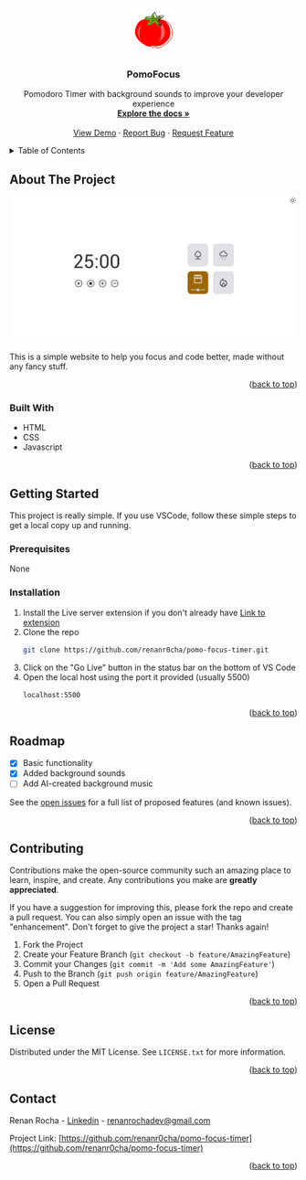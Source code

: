 <!-- Improved compatibility of back to top link: See: https://github.com/othneildrew/Best-README-Template/pull/73 -->
<a id="readme-top"></a>
<!--
*** Thanks for checking out the Best-README-Template. If you have a suggestion
*** that would make this better, please fork the repo and create a pull request
*** or simply open an issue with the tag "enhancement".
*** Don't forget to give the project a star!
*** Thanks again! Now go create something AMAZING! :D
-->



<!-- PROJECT SHIELDS -->
<!--
*** I'm using markdown "reference style" links for readability.
*** Reference links are enclosed in brackets [ ] instead of parentheses ( ).
*** See the bottom of this document for the declaration of the reference variables
*** for contributors-url, forks-url, etc. This is an optional, concise syntax you may use.
*** https://www.markdownguide.org/basic-syntax/#reference-style-links
-->


<!-- PROJECT LOGO -->
<br />
<div align="center">
  <a href="https://github.com/renanr0cha/pomo-focus-timer">
    <img src="pomodoro.png" alt="Logo" width="80" height="80">
  </a>

<h3 align="center">PomoFocus</h3>

  <p align="center">
    Pomodoro Timer with background sounds to improve your developer experience
    <br />
    <a href="https://github.com/renanr0cha/pomo-focus-timer"><strong>Explore the docs »</strong></a>
    <br />
    <br />
    <a href=https://renanr0cha.github.io/pomo-focus-timer/">View Demo</a>
    ·
    <a href="https://github.com/renanr0cha/pomo-focus-timer/issues/new?labels=bug&template=bug-report---.md">Report Bug</a>
    ·
    <a href="https://github.com/renanr0cha/pomo-focus-timer/issues/new?labels=enhancement&template=feature-request---.md">Request Feature</a>
  </p>
</div>



<!-- TABLE OF CONTENTS -->
<details>
  <summary>Table of Contents</summary>
  <ol>
    <li>
      <a href="#about-the-project">About The Project</a>
      <ul>
        <li><a href="#built-with">Built With</a></li>
      </ul>
    </li>
    <li>
      <a href="#getting-started">Getting Started</a>
      <ul>
        <li><a href="#prerequisites">Prerequisites</a></li>
        <li><a href="#installation">Installation</a></li>
      </ul>
    </li>
    <li><a href="#roadmap">Roadmap</a></li>
    <li><a href="#contributing">Contributing</a></li>
    <li><a href="#license">License</a></li>
    <li><a href="#contact">Contact</a></li>
    <li><a href="#acknowledgments">Acknowledgments</a></li>
  </ol>
</details>



<!-- ABOUT THE PROJECT -->
## About The Project

[![Product Name Screen Shot][product-screenshot]](https://renanr0cha.github.io/pomo-focus-timer/)

This is a simple website to help you focus and code better, made without any fancy stuff.

<p align="right">(<a href="#readme-top">back to top</a>)</p>



### Built With

* HTML
* CSS
* Javascript

<p align="right">(<a href="#readme-top">back to top</a>)</p>



<!-- GETTING STARTED -->
## Getting Started

This project is really simple. If you use VSCode, follow these simple steps to get a local copy up and running.

### Prerequisites

None

### Installation

1. Install the Live server extension if you don't already have [Link to extension](https://marketplace.visualstudio.com/items?itemName=ritwickdey.LiveServer)
2. Clone the repo
   ```sh
   git clone https://github.com/renanr0cha/pomo-focus-timer.git
   ```
3. Click on the "Go Live" button in the status bar on the bottom of VS Code
4. Open the local host using the port it provided (usually 5500)
   ```sh
   localhost:5500
   ```

<p align="right">(<a href="#readme-top">back to top</a>)</p>


<!-- ROADMAP -->
## Roadmap

- [X] Basic functionality
- [X] Added background sounds
- [ ] Add AI-created background music

See the [open issues](https://github.com/renanr0cha/pomo-focus-timer/issues) for a full list of proposed features (and known issues).

<p align="right">(<a href="#readme-top">back to top</a>)</p>



<!-- CONTRIBUTING -->
## Contributing

Contributions make the open-source community such an amazing place to learn, inspire, and create. Any contributions you make are **greatly appreciated**.

If you have a suggestion for improving this, please fork the repo and create a pull request. You can also simply open an issue with the tag "enhancement".
Don't forget to give the project a star! Thanks again!

1. Fork the Project
2. Create your Feature Branch (`git checkout -b feature/AmazingFeature`)
3. Commit your Changes (`git commit -m 'Add some AmazingFeature'`)
4. Push to the Branch (`git push origin feature/AmazingFeature`)
5. Open a Pull Request

<p align="right">(<a href="#readme-top">back to top</a>)</p>



<!-- LICENSE -->
## License

Distributed under the MIT License. See `LICENSE.txt` for more information.

<p align="right">(<a href="#readme-top">back to top</a>)</p>



<!-- CONTACT -->
## Contact

Renan Rocha - [Linkedin](https://www.linkedin.com/in/renanr0cha/) - renanrochadev@gmail.com

Project Link: [https://github.com/renanr0cha/pomo-focus-timer](https://github.com/renanr0cha/pomo-focus-timer)

<p align="right">(<a href="#readme-top">back to top</a>)</p>


<!-- MARKDOWN LINKS & IMAGES -->
<!-- https://www.markdownguide.org/basic-syntax/#reference-style-links -->
[contributors-shield]: https://img.shields.io/github/contributors/renanr0cha/pomo-focus-timer.svg?style=for-the-badge
[contributors-url]: https://github.com/renanr0cha/pomo-focus-timer/graphs/contributors
[forks-shield]: https://img.shields.io/github/forks/renanr0cha/pomo-focus-timer.svg?style=for-the-badge
[forks-url]: https://github.com/renanr0cha/pomo-focus-timer/network/members
[stars-shield]: https://img.shields.io/github/stars/renanr0cha/pomo-focus-timer.svg?style=for-the-badge
[stars-url]: https://github.com/renanr0cha/pomo-focus-timer/stargazers
[issues-shield]: https://img.shields.io/github/issues/renanr0cha/pomo-focus-timer.svg?style=for-the-badge
[issues-url]: https://github.com/renanr0cha/pomo-focus-timer/issues
[license-shield]: https://img.shields.io/github/license/renanr0cha/pomo-focus-timer.svg?style=for-the-badge
[license-url]: https://github.com/renanr0cha/pomo-focus-timer/blob/master/LICENSE.txt
[linkedin-shield]: https://img.shields.io/badge/-LinkedIn-black.svg?style=for-the-badge&logo=linkedin&colorB=555
[linkedin-url]: https://linkedin.com/in/renanr0cha
[product-screenshot]:pomofocus.png
[Next.js]: https://img.shields.io/badge/next.js-000000?style=for-the-badge&logo=nextdotjs&logoColor=white
[Next-url]: https://nextjs.org/
[React.js]: https://img.shields.io/badge/React-20232A?style=for-the-badge&logo=react&logoColor=61DAFB
[React-url]: https://reactjs.org/
[Vue.js]: https://img.shields.io/badge/Vue.js-35495E?style=for-the-badge&logo=vuedotjs&logoColor=4FC08D
[Vue-url]: https://vuejs.org/
[Angular.io]: https://img.shields.io/badge/Angular-DD0031?style=for-the-badge&logo=angular&logoColor=white
[Angular-url]: https://angular.io/
[Svelte.dev]: https://img.shields.io/badge/Svelte-4A4A55?style=for-the-badge&logo=svelte&logoColor=FF3E00
[Svelte-url]: https://svelte.dev/
[Laravel.com]: https://img.shields.io/badge/Laravel-FF2D20?style=for-the-badge&logo=laravel&logoColor=white
[Laravel-url]: https://laravel.com
[Bootstrap.com]: https://img.shields.io/badge/Bootstrap-563D7C?style=for-the-badge&logo=bootstrap&logoColor=white
[Bootstrap-url]: https://getbootstrap.com
[JQuery.com]: https://img.shields.io/badge/jQuery-0769AD?style=for-the-badge&logo=jquery&logoColor=white
[JQuery-url]: https://jquery.com 
